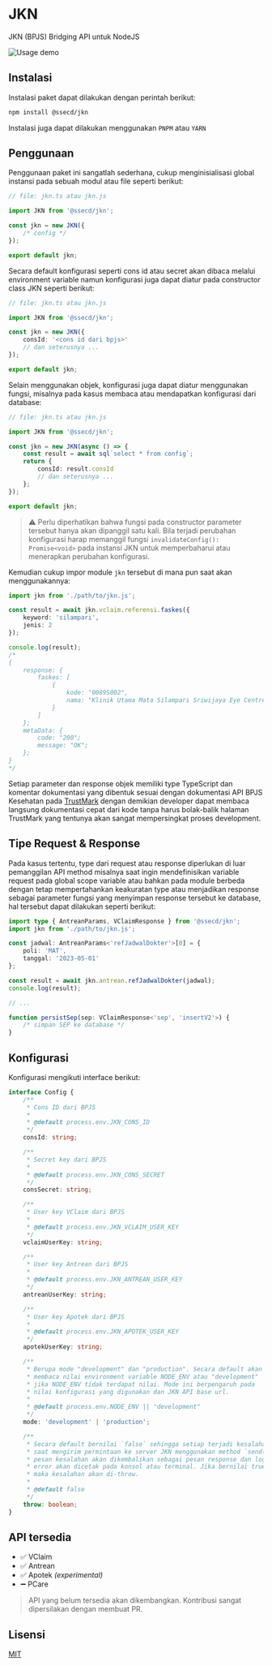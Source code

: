 # JKN

JKN (BPJS) Bridging API untuk NodeJS

![Usage demo](./assets/demo.gif)

## Instalasi

Instalasi paket dapat dilakukan dengan perintah berikut:

```bash
npm install @ssecd/jkn
```

Instalasi juga dapat dilakukan menggunakan `PNPM` atau `YARN`

## Penggunaan

Penggunaan paket ini sangatlah sederhana, cukup menginisialisasi global instansi pada sebuah modul atau file seperti berikut:

```ts
// file: jkn.ts atau jkn.js

import JKN from '@ssecd/jkn';

const jkn = new JKN({
	/* config */
});

export default jkn;
```

Secara default konfigurasi seperti cons id atau secret akan dibaca melalui environment variable namun konfigurasi juga dapat diatur pada constructor class JKN seperti berikut:

```ts
// file: jkn.ts atau jkn.js

import JKN from '@ssecd/jkn';

const jkn = new JKN({
	consId: '<cons id dari bpjs>'
	// dan seterusnya ...
});

export default jkn;
```

Selain menggunakan objek, konfigurasi juga dapat diatur menggunakan fungsi, misalnya pada kasus membaca atau mendapatkan konfigurasi dari database:

```ts
// file: jkn.ts atau jkn.js

import JKN from '@ssecd/jkn';

const jkn = new JKN(async () => {
	const result = await sql`select * from config`;
	return {
		consId: result.consId
		// dan seterusnya ...
	};
});

export default jkn;
```

> ⚠ Perlu diperhatikan bahwa fungsi pada constructor parameter tersebut hanya akan dipanggil satu kali. Bila terjadi perubahan konfigurasi harap memanggil fungsi `invalidateConfig(): Promise<void>` pada instansi JKN untuk memperbaharui atau menerapkan perubahan konfigurasi.

Kemudian cukup impor module `jkn` tersebut di mana pun saat akan menggunakannya:

```ts
import jkn from './path/to/jkn.js';

const result = await jkn.vclaim.referensi.faskes({
	keyword: 'silampari',
	jenis: 2
});

console.log(result);
/*
{
	response: {
		faskes: [
			{
				kode: "0089S002",
				nama: "Klinik Utama Mata Silampari Sriwijaya Eye Centre"
			}
		]
	};
	metaData: {
		code: "200";
		message: "OK";
	};
}
*/
```

Setiap parameter dan response objek memiliki type TypeScript dan komentar dokumentasi yang dibentuk sesuai dengan dokumentasi API BPJS Kesehatan pada [TrustMark](https://dvlp.bpjs-kesehatan.go.id:8888/trust-mark/main.html) dengan demikian developer dapat membaca langsung dokumentasi cepat dari kode tanpa harus bolak-balik halaman TrustMark yang tentunya akan sangat mempersingkat proses development.

## Tipe Request & Response

Pada kasus tertentu, type dari request atau response diperlukan di luar pemanggilan API method misalnya saat ingin mendefinisikan variable request pada global scope variable atau bahkan pada module berbeda dengan tetap mempertahankan keakuratan type atau menjadikan response sebagai parameter fungsi yang menyimpan response tersebut ke database, hal tersebut dapat dilakukan seperti berikut:

```ts
import type { AntreanParams, VClaimResponse } from '@ssecd/jkn';
import jkn from './path/to/jkn.js';

const jadwal: AntreanParams<'refJadwalDokter'>[0] = {
	poli: 'MAT',
	tanggal: '2023-05-01'
};

const result = await jkn.antrean.refJadwalDokter(jadwal);
console.log(result);

// ...

function persistSep(sep: VClaimResponse<'sep', 'insertV2'>) {
	/* simpan SEP ke database */
}
```

## Konfigurasi

Konfigurasi mengikuti interface berikut:

```ts
interface Config {
	/**
	 * Cons ID dari BPJS
	 *
	 * @default process.env.JKN_CONS_ID
	 */
	consId: string;

	/**
	 * Secret key dari BPJS
	 *
	 * @default process.env.JKN_CONS_SECRET
	 */
	consSecret: string;

	/**
	 * User key VClaim dari BPJS
	 *
	 * @default process.env.JKN_VCLAIM_USER_KEY
	 */
	vclaimUserKey: string;

	/**
	 * User key Antrean dari BPJS
	 *
	 * @default process.env.JKN_ANTREAN_USER_KEY
	 */
	antreanUserKey: string;

	/**
	 * User key Apotek dari BPJS
	 *
	 * @default process.env.JKN_APOTEK_USER_KEY
	 */
	apotekUserKey: string;

	/**
	 * Berupa mode "development" dan "production". Secara default akan
	 * membaca nilai environment variable NODE_ENV atau "development"
	 * jika NODE_ENV tidak terdapat nilai. Mode ini berpengaruh pada
	 * nilai konfigurasi yang digunakan dan JKN API base url.
	 *
	 * @default process.env.NODE_ENV || "development"
	 */
	mode: 'development' | 'production';

	/**
	 * Secara default bernilai `false` sehingga setiap terjadi kesalahan
	 * saat mengirim permintaan ke server JKN menggunakan method `send()`,
	 * pesan kesalahan akan dikembalikan sebagai pesan response dan log
	 * error akan dicetak pada konsol atau terminal. Jika bernilai true,
	 * maka kesalahan akan di-throw.
	 *
	 * @default false
	 */
	throw: boolean;
}
```

## API tersedia

- ✅ VClaim
- ✅ Antrean
- ✅ Apotek _(experimental)_
- ➖ PCare

> API yang belum tersedia akan dikembangkan. Kontribusi sangat dipersilakan dengan membuat PR.

## Lisensi

[MIT](./LICENSE)
